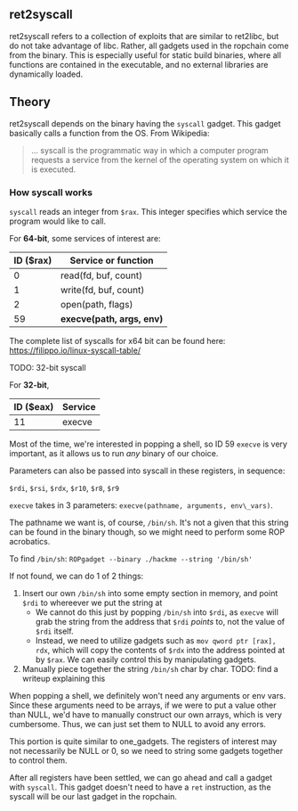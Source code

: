 ret2syscall
---
ret2syscall refers to a collection of exploits that are similar to ret2libc, but do not take advantage of libc. Rather, all gadgets used in the ropchain come from the binary. This is especially useful for static build binaries, where all functions are contained in the executable, and no external libraries are dynamically loaded.

## Theory
ret2syscall depends on the binary having the `syscall` gadget. This gadget basically calls a function from the OS. From Wikipedia: 

> ... syscall is the programmatic way in which a computer program requests a service from the kernel of the operating system on which it is executed.

### How syscall works
`syscall` reads an integer from `$rax`. This integer specifies which service the program would like to call.

For **64-bit**, some services of interest are:

| ID ($rax) 	| Service or function 			|
| ------------- | ----------------------------- |
| 0 			| read(fd, buf, count) 			|
| 1				| write(fd, buf, count) 		|
| 2 			| open(path, flags)				|
| 59 			| **execve(path, args, env)**	|

The complete list of syscalls for x64 bit can be found here: <https://filippo.io/linux-syscall-table/>

TODO: 32-bit syscall

For **32-bit**, 

| ID ($eax) 	| Service 			  |
| ------------- | ------------------- |
| 11 			| execve			  |

Most of the time, we're interested in popping a shell, so ID 59 `execve` is very important, as it allows us to run *any* binary of our choice.

Parameters can also be passed into syscall in these registers, in sequence: 

`$rdi`, `$rsi`, `$rdx`, `$r10`, `$r8`, `$r9`

`execve` takes in 3 parameters: `execve(pathname, arguments, env\_vars)`. 

The pathname we want is, of course, `/bin/sh`. It's not a given that this string can be found in the binary though, so we might need to perform some ROP acrobatics. 

To find `/bin/sh`:
`ROPgadget --binary ./hackme --string '/bin/sh'`

If not found, we can do 1 of 2 things:
1. Insert our own `/bin/sh` into some empty section in memory, and point `$rdi` to whereever we put the string at
	- We cannot do this just by popping `/bin/sh` into `$rdi`, as `execve` will grab the string from the address that `$rdi` *points* to, not the value of `$rdi` itself.
	- Instead, we need to utilize gadgets such as `mov qword ptr [rax], rdx`, which will copy the contents of `$rdx` into the address pointed at by `$rax`. We can easily control this by manipulating gadgets.
2. Manually piece together the string `/bin/sh` char by char. TODO: find a writeup explaining this

When popping a shell, we definitely won't need any arguments or env vars. Since these arguments need to be arrays, if we were to put a value other than NULL, we'd have to manually construct our own arrays, which is very cumbersome. Thus, we can just set them to NULL to avoid any errors.

This portion is quite similar to one_gadgets. The registers of interest may not necessarily be NULL or 0, so we need to string some gadgets together to control them. 

After all registers have been settled, we can go ahead and call a gadget with `syscall`. This gadget doesn't need to have a `ret` instruction, as the syscall will be our last gadget in the ropchain.
